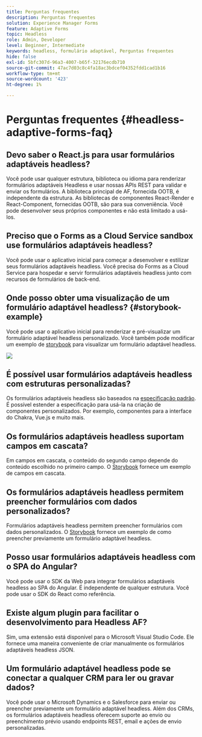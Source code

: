```yaml
---
title: Perguntas frequentes
description: Perguntas frequentes
solution: Experience Manager Forms
feature: Adaptive Forms
topic: Headless
role: Admin, Developer
level: Beginner, Intermediate
keywords: headless, formulário adaptável, Perguntas frequentes
hide: false
exl-id: 5bfc307d-96a3-4007-b65f-32176ecdb710
source-git-commit: 47ac7d03c8c4fa18ac3bdcef04352fdd1cad1b16
workflow-type: tm+mt
source-wordcount: '423'
ht-degree: 1%

---
```


# Perguntas frequentes {#headless-adaptive-forms-faq}

## Devo saber o React.js para usar formulários adaptáveis headless?

Você pode usar qualquer estrutura, biblioteca ou idioma para renderizar formulários adaptáveis Headless e usar nossas APIs REST para validar e enviar os formulários. A biblioteca principal de AF, fornecida OOTB, é independente da estrutura. As bibliotecas de componentes React-Render e React-Component, fornecidas OOTB, são para sua conveniência. Você pode desenvolver seus próprios componentes e não está limitado a usá-los.

<!-- 
## Did Adobe release a new AEM Archetype for Headless adaptive forms?

You can use Archetype 37 with flag `includeFormsheadless` or later flag to create an AEM project with Headless adaptive forms functionality. 

-->

## Preciso que o Forms as a Cloud Service sandbox use formulários adaptáveis headless?

Você pode usar o aplicativo inicial para começar a desenvolver e estilizar seus formulários adaptáveis headless. Você precisa do Forms as a Cloud Service para hospedar e servir formulários adaptáveis headless junto com recursos de formulários de back-end.

<!-- ## Do I need an archetype project to develop Headless adaptive forms?

You can use the starter app to start developing and styling your Headless adaptive forms. Later on, you can use the 
archetype project to deploy the finished Headless adaptive forms and corresponding custom code, created using starter app, to Forms as a Cloud Service environment. The Forms as a Cloud Service environment helps you test and productionize the forms. -->

## Onde posso obter uma visualização de um formulário adaptável headless? {#storybook-example}

Você pode usar o aplicativo inicial para renderizar e pré-visualizar um formulário adaptável headless personalizado. Você também pode modificar um exemplo de [storybook](https://opensource.adobe.com/aem-forms-af-runtime/storybook/?path=/story/reference-examples--introduction) para visualizar um formulário adaptável headless.

![](/help/assets/storybook-example.png)

## É possível usar formulários adaptáveis headless com estruturas personalizadas?

Os formulários adaptáveis headless são baseados na [especificação padrão](/help/assets/Headless-Adaptive-Form-Specification.pdf). É possível estender a especificação para usá-la na criação de componentes personalizados. Por exemplo, componentes para a interface do Chakra, Vue.js e muito mais.

## Os formulários adaptáveis headless suportam campos em cascata?

Em campos em cascata, o conteúdo do segundo campo depende do conteúdo escolhido no primeiro campo. O [Storybook](https://opensource.adobe.com/aem-forms-af-runtime/storybook/?path=/story/adaptive-form-dynamic-behaviour--options&amp;args=formJson.items[0].fieldType:drop-down;formJson.items[0].minimum:!undefined;formJson.items[0].maximum:!undefined;formJson.items[0].label.value:Choose+number+of+options;formJson.items[0].enum[0]:1;formJson.items[0].enum[1]:2;formJson.items[0].enum[2]:3;formJson.items[1].fieldType:drop-down) fornece um exemplo de campos em cascata.

## Os formulários adaptáveis headless permitem preencher formulários com dados personalizados?

Formulários adaptáveis headless permitem preencher formulários com dados personalizados. O [Storybook](https://opensource.adobe.com/aem-forms-af-runtime/storybook/?path=/story/reference-examples--prefill-form-with-personalised-data) fornece um exemplo de como preencher previamente um formulário adaptável headless.

<!-- >
## Can I use existing Adaptive Forms editor to create a Headless adaptive form?

At this moment, you use the Adaptive Form Editor to specify the JSON structure and set submit action for the forms. Support for drag-and-drop components, applying rules using editor, and more editor-related options would be available later in the beta phase. Keep a watch on release notes.  -->

## Posso usar formulários adaptáveis headless com o SPA do Angular?

Você pode usar o SDK da Web para integrar formulários adaptáveis headless ao SPA do Angular. É independente de qualquer estrutura. Você pode usar o SDK do React como referência.

<!-- ## Should the `-r prerelease` switch be used every time to start the AEM SDK instance or only for the first time?

During the limited release program, use the `-r prerelease` switch every time you start the AEM SDK instance. 

## What is AEM Forms add-on (.far file) and how to install it?

Adobe Experience Manager Forms as a Cloud Service feature archive provides tools to create Headless adaptive forms on the local development environment. To install the feature archive, see [Setup development environment](setup-development-environment.md).

<!-- 
## Where do one get the license.properties file from?

You do not require a license.properties file to run AEM Cloud Service SDK. 

-->

## Existe algum plugin para facilitar o desenvolvimento para Headless AF?

Sim, uma extensão está disponível para o Microsoft Visual Studio Code. Ele fornece uma maneira conveniente de criar manualmente os formulários adaptáveis headless JSON.

## Um formulário adaptável headless pode se conectar a qualquer CRM para ler ou gravar dados?

Você pode usar o Microsoft Dynamics e o Salesforce para enviar ou preencher previamente um formulário adaptável headless. Além dos CRMs, os formulários adaptáveis headless oferecem suporte ao envio ou preenchimento prévio usando endpoints REST, email e ações de envio personalizadas.
